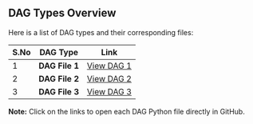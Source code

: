 ## DAG Types Overview

Here is a list of DAG types and their corresponding files:

| **S.No** | **DAG Type**          | **Link**                                                           |
|----------|-----------------------|--------------------------------------------------------------------|
| 1        | **DAG File 1**        | [View DAG 1](https://github.com/sridhar-d2100/Cloud-Composer-Airflow/blob/main/dag/Dataproc.py) |
| 2        | **DAG File 2**        | [View DAG 2](https://github.com/sridhar-d2100/Cloud-Composer-Airflow/blob/main/dag/dag_file_2.py) |
| 3        | **DAG File 3**        | [View DAG 3](https://github.com/sridhar-d2100/Cloud-Composer-Airflow/blob/main/dag/dag_file_3.py) |

**Note:** Click on the links to open each DAG Python file directly in GitHub.
